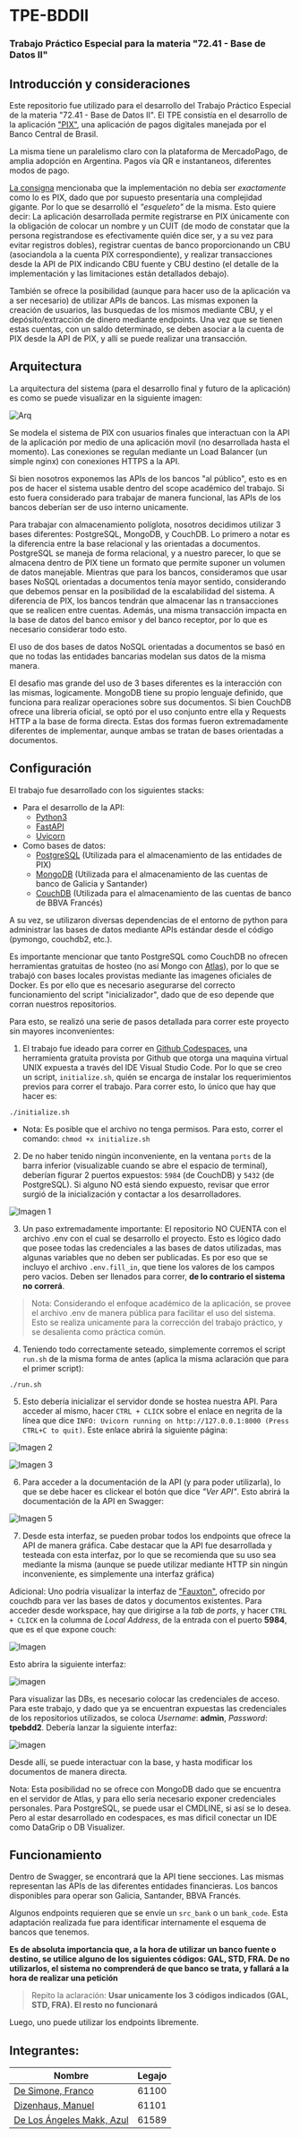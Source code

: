 # TPE-BDDII
### Trabajo Práctico Especial para la materia "72.41 - Base de Datos II"

## Introducción y consideraciones

Este repositorio fue utilizado para el desarrollo del Trabajo Práctico Especial de la materia "72.41 - Base de Datos II". El TPE consistía en el desarrollo de la aplicación ["PIX"](https://en.wikipedia.org/wiki/Pix_(payment_system)), una aplicación de pagos digitales manejada por el Banco Central de Brasil. 

La misma tiene un paralelismo claro con la plataforma de MercadoPago, de amplia adopción en Argentina. Pagos vía QR e instantaneos, diferentes modos de pago.

[La consigna](https://voltaic-twist-d4c.notion.site/BD2-TP-Final-1Q2023-70f4f1d6776b4a7fa9d8235c7ce8c9c6) mencionaba que la implementación no debía ser _exactamente_ como lo es PIX, dado que por supuesto presentaría una complejidad gigante. Por lo que se desarrolló el _"esqueleto"_ de la misma. Esto quiere decir: La aplicación desarrollada permite registrarse en PIX únicamente con la obligación de colocar un nombre y un CUIT (de modo de constatar que la persona registrandose es efectivamente quién dice ser, y a su vez para evitar registros dobles), registrar cuentas de banco proporcionando un CBU (asociandola a la cuenta PIX correspondiente), y realizar transacciones desde la API de PIX indicando CBU fuente y CBU destino (el detalle de la implementación y las limitaciones están detallados debajo).

También se ofrece la posibilidad (aunque para hacer uso de la aplicación va a ser necesario) de utilizar APIs de bancos. Las mismas exponen la creación de usuarios, las busquedas de los mismos mediante CBU, y el depósito/extracción de dinero mediante endpoints. Una vez que se tienen estas cuentas, con un saldo determinado, se deben asociar a la cuenta de PIX desde la API de PIX, y allí se puede realizar una transacción.

## Arquitectura

La arquitectura del sistema (para el desarrollo final y futuro de la aplicación) es como se puede visualizar en la siguiente imagen:

![Arq](./extras/readmepics/Arquitectura.jpg)

Se modela el sistema de PIX con usuarios finales que interactuan con la API de la aplicación por medio de una aplicación movil (no desarrollada hasta el momento). Las conexiones se regulan mediante un Load Balancer (un simple nginx) con conexiones HTTPS a la API. 

Si bien nosotros exponemos las APIs de los bancos "al público", esto es en pos de hacer el sistema usable dentro del scope académico del trabajo. Si esto fuera considerado para trabajar de manera funcional, las APIs de los bancos deberían ser de uso interno unicamente.

Para trabajar con almacenamiento políglota, nosotros decidimos utilizar 3 bases diferentes: PostgreSQL, MongoDB, y CouchDB. Lo primero a notar es la diferencia entre la base relacional y las orientadas a documentos. PostgreSQL se maneja de forma relacional, y a nuestro parecer, lo que se almacena dentro de PIX tiene un formato que permite suponer un volumen de datos manejable. Mientras que para los bancos, consideramos que usar bases NoSQL orientadas a documentos tenía mayor sentido, considerando que debemos pensar en la posibilidad de la escalabilidad del sistema. A diferencia de PIX, los bancos tendrán que almacenar las n transacciones que se realicen entre cuentas. Además, una misma transacción impacta en la base de datos del banco emisor y del banco receptor, por lo que es necesario considerar todo esto.

El uso de dos bases de datos NoSQL orientadas a documentos se basó en que no todas las entidades bancarias modelan sus datos de la misma manera.

El desafio mas grande del uso de 3 bases diferentes es la interacción con las mismas, logicamente. MongoDB tiene su propio lenguaje definido, que funciona para realizar operaciones sobre sus documentos. Si bien CouchDB ofrece una libreria oficial, se optó por el uso conjunto entre ella y Requests HTTP a la base de forma directa. Estas dos formas fueron extremadamente diferentes de implementar, aunque ambas se tratan de bases orientadas a documentos.

## Configuración
El trabajo fue desarrollado con los siguientes stacks:
* Para el desarrollo de la API:
    * [Python3](https://www.python.org/)
    * [FastAPI](https://fastapi.tiangolo.com/)
    * [Uvicorn](https://www.uvicorn.org/)
* Como bases de datos:
    * [PostgreSQL](https://www.psycopg.org/) (Utilizada para el almacenamiento de las entidades de PIX)
    * [MongoDB](https://www.mongodb.com/docs/drivers/pymongo/) (Utilizada para el almacenamiento de las cuentas de banco de Galicia y Santander)
    * [CouchDB](https://github.com/pekrau/CouchDB2) (Utilizada para el almacenamiento de las cuentas de banco de BBVA Francés)

A su vez, se utilizaron diversas dependencias de el entorno de python para administrar las bases de datos mediante APIs estándar desde el código (pymongo, couchdb2, etc.).

Es importante mencionar que tanto PostgreSQL como CouchDB no ofrecen herramientas gratuitas de hosteo (no así Mongo con [Atlas](https://www.mongodb.com/atlas)), por lo que se trabajó con bases locales provistas mediante las imagenes oficiales de Docker. Es por ello que es necesario asegurarse del correcto funcionamiento del script "inicializador", dado que de eso depende que corran nuestros repositorios.

Para esto, se realizó una serie de pasos detallada para correr este proyecto sin mayores inconvenientes:

1. El trabajo fue ideado para correr en [Github Codespaces](https://github.com/features/codespaces), una herramienta gratuita provista por Github que otorga una maquina virtual UNIX expuesta a través del IDE Visual Studio Code. Por lo que se creo un script, `initialize.sh`, quién se encarga de instalar los requerimientos previos para correr el trabajo. Para correr esto, lo único que hay que hacer es:

```shell 
./initialize.sh 
```

- Nota: Es posible que el archivo no tenga permisos. Para esto, correr el comando: `chmod +x initialize.sh`

2. De no haber tenido ningún inconveniente, en la ventana `ports` de la barra inferior (visualizable cuando se abre el espacio de terminal), deberían figurar 2 puertos expuestos: `5984` (de CouchDB) y `5432` (de PostgreSQL). Si alguno NO está siendo expuesto, revisar que error surgió de la inicialización y contactar a los desarrolladores.

![Imagen 1](./extras/readmepics/initializeend.png)

3. Un paso extremadamente importante: El repositorio NO CUENTA con el archivo .env con el cual se desarrollo el proyecto. Esto es lógico dado que posee todas las credenciales a las bases de datos utilizadas, mas algunas variables que no deben ser publicadas. Es por eso que se incluyo el archivo `.env.fill_in`, que tiene los valores de los campos pero vacios. Deben ser llenados para correr, **de lo contrario el sistema no correrá**. 

> Nota: Considerando el enfoque académico de la aplicación, se provee el archivo .env de manera pública para facilitar el uso del sistema. Esto se realiza unicamente para la corrección del trabajo práctico, y se desalienta como práctica común.

4. Teniendo todo correctamente seteado, simplemente corremos el script `run.sh` de la misma forma de antes (aplica la misma aclaración que para el primer script):
```shell
./run.sh
```

5. Esto debería inicializar el servidor donde se hostea nuestra API. Para acceder al mismo, hacer `CTRL + CLICK` sobre el enlace en negrita de la línea que dice `INFO: Uvicorn running on http://127.0.0.1:8000 (Press CTRL+C to quit)`. Este enlace abrirá la siguiente página:

![Imagen 2](./extras/readmepics/run.png)

![Imagen 3](./extras/readmepics/LandingNueva.png)

6. Para acceder a la documentación de la API (y para poder utilizarla), lo que se debe hacer es clickear el botón que dice _"Ver API"_. Esto abrirá la documentación de la API en Swagger:

![Imagen 5](./extras/readmepics/APISwagger.png)

7. Desde esta interfaz, se pueden probar todos los endpoints que ofrece la API de manera gráfica. Cabe destacar que la API fue desarrollada y testeada con esta interfaz, por lo que se recomienda que su uso sea mediante la misma (aunque se puede utilizar mediante HTTP sin ningún inconveniente, es simplemente una interfaz gráfica)

Adicional: Uno podría visualizar la interfaz de ["Fauxton"](https://couchdb.apache.org/fauxton-visual-guide/#using-fauxton), ofrecido por couchdb para ver las bases de datos y documentos existentes. Para acceder desde workspace, hay que dirigirse a la _tab_ de _ports_, y hacer `CTRL + CLICK` en la columna de _Local Address_, de la entrada con el puerto **5984**, que es el que expone couch:

![Imagen](./extras/readmepics/fauxton.png)

Esto abrira la siguiente interfaz:

![imagen](./extras/readmepics/loginpage.png)

Para visualizar las DBs, es necesario colocar las credenciales de acceso. Para este trabajo, y dado que ya se encuentran expuestas las credenciales de los repositorios utilizados, se coloca _Username_: **admin**, _Password_: **tpebdd2**. Debería lanzar la siguiente interfaz:

![imagen](./extras/readmepics/loggedinfauxton.png)

Desde allí, se puede interactuar con la base, y hasta modificar los documentos de manera directa.

Nota: Esta posibilidad no se ofrece con MongoDB dado que se encuentra en el servidor de Atlas, y para ello sería necesario exponer credenciales personales. Para PostgreSQL, se puede usar el CMDLINE, si así se lo desea. Pero al estar desarrollado en codespaces, es mas dificil conectar un IDE como DataGrip o DB Visualizer.

## Funcionamiento
Dentro de Swagger, se encontrará que la API tiene secciones. Las mismas representan las APIs de las diferentes entidades financieras. Los bancos disponibles para operar son Galicia, Santander, BBVA Francés.

Algunos endpoints requieren que se envíe un `src_bank` o un `bank_code`. Esta adaptación realizada fue para identificar internamente el esquema de bancos que tenemos. 

**Es de absoluta importancia que, a la hora de utilizar un banco fuente o destino, se utilice alguno de los siguientes códigos: GAL, STD, FRA. De no utilizarlos, el sistema no comprenderá de que banco se trata, y fallará a la hora de realizar una petición**

> Repito la aclaración: **Usar unicamente los 3 códigos indicados (GAL, STD, FRA). El resto no funcionará**

Luego, uno puede utilizar los endpoints libremente. 

## Integrantes:
Nombre | Legajo
-------|--------
[De Simone, Franco](https://github.com/desimonef) | 61100
[Dizenhaus, Manuel](https://github.com/ManuelDizen) | 61101
[De Los Ángeles Makk, Azul](https://github.com/azulamakk) | 61589
